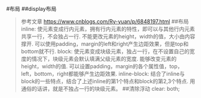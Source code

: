 #布局
##display布局
> 参考文章 https://www.cnblogs.com/Ry-yuan/p/6848197.html
##布局
inline:
使元素变成行内元素，拥有行内元素的特性，即可以与其他行内元素共享一行，不会独占一行.
不能更改元素的height，width的值，大小由内容撑开.
可以使用padding，margin的left和right产生边距效果，但是top和bottom就不行.
block:
使元素变成块级元素，独占一行，在不设置自己的宽度的情况下，块级元素会默认填满父级元素的宽度.
能够改变元素的height，width的值.
可以设置padding，margin的各个属性值，top，left，bottom，right都能够产生边距效果.
inline-block:
结合了inline与block的一些特点，结合了上述inline的第1个特点和block的第2,3个特点.
用通俗的话讲，就是不独占一行的块级元素。
##清除浮动
clear: both;